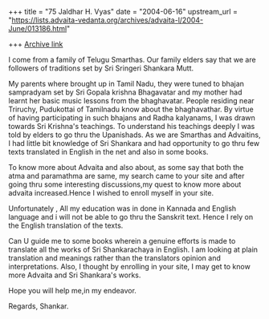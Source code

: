 +++
title = "75 Jaldhar H. Vyas"
date = "2004-06-16"
upstream_url = "https://lists.advaita-vedanta.org/archives/advaita-l/2004-June/013186.html"

+++
[Archive link](https://lists.advaita-vedanta.org/archives/advaita-l/2004-June/013186.html)

I come from a family of Telugu Smarthas. Our family elders say that we are
followers of traditions set by Sri Sringeri Shankara Mutt.

My parents where brought up in Tamil Nadu, they were tuned to bhajan
sampradyam set by Sri Gopala krishna Bhagavatar and my mother had learnt
her basic music lessons from the bhaghavatar. People residing near
Triruchy, Pudukottai of Tamilnadu know about the bhaghavathar. By virtue
of having participating in such bhajans and Radha kalyanams, I was drawn
towards Sri Krishna's teachings. To understand his teachings deeply
 I was told by elders to go thru the Upanishads. As we are Smarthas and
Advaitins, I had little bit knowledge of Sri Shankara and had opportunity
to go thru few texts translated in English in the net and also in some
books.

To know more about Advaita and also about, as some say that both the atma
and paramathma are same, my search came to your site and after going thru
some interesting discussions,my quest to know more about advaita
increased.Hence I wished to enroll myself in your site.

Unfortunately , All my education was in done in Kannada and English
language and i will not be able to go thru the Sanskrit text. Hence I rely
on the English translation of the texts.

Can U guide me to some books wherein a genuine efforts is made to
translate all the works of Sri Shankarachaya in English. I am looking at
plain translation and meanings rather than the translators opinion and
interpretations. Also, I thought by enrolling in your site, I may get to
know more Advaita and Sri Shankara's works.

Hope you will help me,in my endeavor.

Regards,
Shankar.


